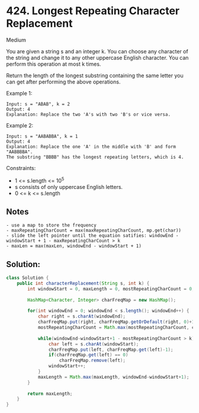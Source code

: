 # 424. Longest Repeating Character Replacement
Medium


You are given a string s and an integer k. You can choose any character of the string and change it to any other uppercase English character. You can perform this operation at most k times.

Return the length of the longest substring containing the same letter you can get after performing the above operations.

 

Example 1:
```
Input: s = "ABAB", k = 2
Output: 4
Explanation: Replace the two 'A's with two 'B's or vice versa.
```
Example 2:
```
Input: s = "AABABBA", k = 1
Output: 4
Explanation: Replace the one 'A' in the middle with 'B' and form "AABBBBA".
The substring "BBBB" has the longest repeating letters, which is 4.
``` 

Constraints:

- 1 <= s.length <= 10<sup>5</sup>
- s consists of only uppercase English letters.
- 0 <= k <= s.length

## Notes
```
- use a map to store the frequency
- maxRepeatingCharCount = max(maxRepeatingCharCount, mp.get(char))
- slide the left pointer until the equation satifies: windowEnd - windowStart + 1 - maxRepeatingCharCount > k
- maxLen = max(maxLen, windowEnd - windowStart + 1)
```

## Solution:
```java
class Solution {
    public int characterReplacement(String s, int k) {
        int windowStart = 0, maxLength = 0, mostRepeatingCharCount = 0;
        
        HashMap<Character, Integer> charFreqMap = new HashMap();
        
        for(int windowEnd = 0; windowEnd < s.length(); windowEnd++) {
            char right = s.charAt(windowEnd);
            charFreqMap.put(right, charFreqMap.getOrDefault(right, 0)+1);
            mostRepeatingCharCount = Math.max(mostRepeatingCharCount, charFreqMap.get(right));
            
            while(windowEnd-windowStart+1 - mostRepeatingCharCount > k) {
                char left = s.charAt(windowStart);
                charFreqMap.put(left, charFreqMap.get(left)-1);
                if(charFreqMap.get(left) == 0)
                    charFreqMap.remove(left);
                windowStart++;
            }
            maxLength = Math.max(maxLength, windowEnd-windowStart+1);
        }
        
        return maxLength;
    }
}
```
